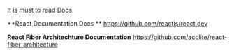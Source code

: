 It is must to read Docs 

**React Documentation Docs **
https://github.com/reactjs/react.dev



**React Fiber Architechture Documentation** 
https://github.com/acdlite/react-fiber-architecture

